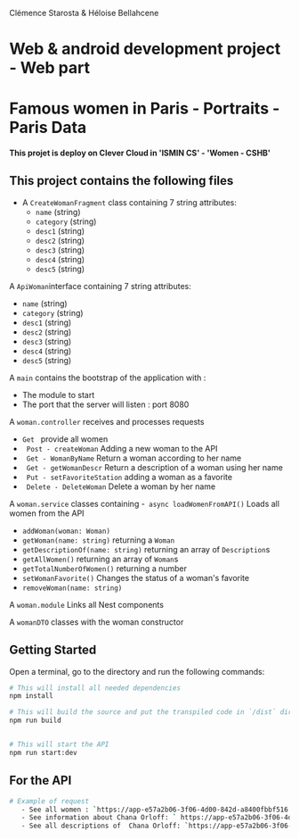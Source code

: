 Clémence Starosta & Héloise Bellahcene

# **Web & android development project - Web part**
# Famous women in Paris - Portraits - Paris Data

#### This projet is deploy on Clever Cloud in 'ISMIN CS' - 'Women - CSHB'
## This project contains the following files

- A `CreateWomanFragment` class containing 7 string attributes:
  - `name` (string)
  - `category` (string)
  - `desc1` (string)
  - `desc2` (string)
  - `desc3` (string)
  - `desc4` (string)
  - `desc5` (string)

A `ApiWoman`interface containing 7 string attributes:
  - `name` (string)
  - `category` (string)
  - `desc1` (string)
  - `desc2` (string)
  - `desc3` (string)
  - `desc4` (string)
  - `desc5` (string)

A `main` contains the bootstrap of the application with :
  - The module to start 
  - The port that the server will listen : port 8080

A `woman.controller` receives and processes requests
  - `Get `  provide all women
  - ` Post - createWoman` Adding a new woman to the API
  - ` Get - WomanByName` Return a woman according to her name
  - ` Get - getWomanDescr` Return a description of a woman using her name
  - ` Put - setFavoriteStation` adding a woman as a favorite
  - ` Delete - DeleteWoman` Delete a woman by her name

A `woman.service` classes containing
  -` async loadWomenFromAPI()` Loads all women from the API
  - `addWoman(woman: Woman)`
  - `getWoman(name: string)` returning a `Woman`
  - `getDescriptionOf(name: string)` returning an array of `Description`s
  - `getAllWomen()` returning an array of `Woman`s
  - `getTotalNumberOfWomen()` returning a number
  - `setWomanFavorite()` Changes the status of a woman's favorite
  - `removeWoman(name: string)`

A `woman.module` Links all Nest components

A `womanDTO` classes with the woman constructor

##  Getting Started

Open a terminal, go to the directory and run the following commands:

```sh
# This will install all needed dependencies
npm install

# This will build the source and put the transpiled code in `/dist` directory
npm run build


# This will start the API 
npm run start:dev
```

## For the API

```sh
# Example of request
   - See all women : `https://app-e57a2b06-3f06-4d00-842d-a8400fbbf516.cleverapps.io/women`
   - See information about Chana Orloff: ` https://app-e57a2b06-3f06-4d00-842d-a8400fbbf516.cleverapps.io/women/Chana%20Orloff`
   - See all descriptions of  Chana Orloff: `https://app-e57a2b06-3f06-4d00-842d-a8400fbbf516.cleverapps.io/women/Chana%20Orloff/desc` 

 ```
